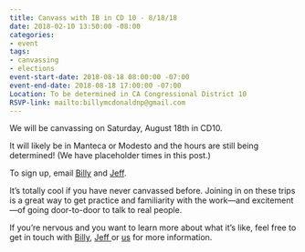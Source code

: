 ```yaml
---
title: Canvass with IB in CD 10 - 8/18/18
date: 2018-02-10 13:50:00 -08:00
categories:
- event
tags:
- canvassing
- elections
event-start-date: 2018-08-18 08:00:00 -07:00
event-end-date: 2018-08-18 17:00:00 -07:00
Location: To be determined in CA Congressional District 10
RSVP-link: mailto:billymcdonaldnp@gmail.com
---
```


We will be canvassing on Saturday, August 18th in CD10. 

It will likely be in Manteca or Modesto and the hours are still being determined! (We have placeholder times in this post.) 

To sign up, email [Billy](mailto:billymcdonaldnp@gmail.com) and [Jeff](mailto:carlockjeff@gmail.com). 

It’s totally cool if you have never canvassed before.  Joining in on these trips is a great way to get practice and familiarity with the work—and excitement—of going door-to-door to talk to real people. 

If you’re nervous and you want to learn more about what it’s like, feel free to get in touch with [Billy](mailto:billymcdonaldnp@gmail.com), [Jeff ](carlockjeff@gmail.com)or [us](mailto:elections+owner@indivisibleberkeley.org) for more information.

